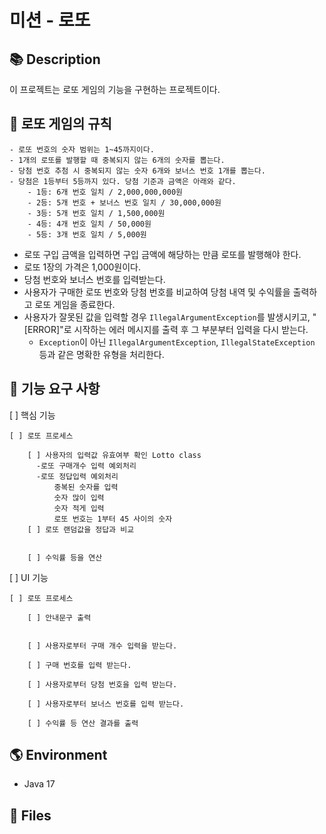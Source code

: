 # 미션 - 로또

## 📚 Description
이 프로젝트는 로또 게임의 기능을 구현하는 프로젝트이다.

## 🧾 로또 게임의 규칙
```
- 로또 번호의 숫자 범위는 1~45까지이다.
- 1개의 로또를 발행할 때 중복되지 않는 6개의 숫자를 뽑는다.
- 당첨 번호 추첨 시 중복되지 않는 숫자 6개와 보너스 번호 1개를 뽑는다.
- 당첨은 1등부터 5등까지 있다. 당첨 기준과 금액은 아래와 같다.
    - 1등: 6개 번호 일치 / 2,000,000,000원
    - 2등: 5개 번호 + 보너스 번호 일치 / 30,000,000원
    - 3등: 5개 번호 일치 / 1,500,000원
    - 4등: 4개 번호 일치 / 50,000원
    - 5등: 3개 번호 일치 / 5,000원
```

- 로또 구입 금액을 입력하면 구입 금액에 해당하는 만큼 로또를 발행해야 한다.
- 로또 1장의 가격은 1,000원이다.
- 당첨 번호와 보너스 번호를 입력받는다.
- 사용자가 구매한 로또 번호와 당첨 번호를 비교하여 당첨 내역 및 수익률을 출력하고 로또 게임을 종료한다.
- 사용자가 잘못된 값을 입력할 경우 `IllegalArgumentException`를 발생시키고, "[ERROR]"로 시작하는 에러 메시지를 출력 후 그 부분부터 입력을 다시 받는다.
    - `Exception`이 아닌 `IllegalArgumentException`, `IllegalStateException` 등과 같은 명확한 유형을 처리한다.

## 🚀 기능 요구 사항

[ ] 핵심 기능

    [ ] 로또 프로세스

        [ ] 사용자의 입력값 유효여부 확인 Lotto class
          -로또 구매개수 입력 예외처리
          -로또 정답입력 예외처리
              중복된 숫자를 입력
              숫자 많이 입력
              숫자 적게 입력
              로또 번호는 1부터 45 사이의 숫자
        [ ] 로또 랜덤값을 정답과 비교


        [ ] 수익률 등을 연산


[ ] UI  기능

    [ ] 로또 프로세스

        [ ] 안내문구 출력


        [ ] 사용자로부터 구매 개수 입력을 받는다.

        [ ] 구매 번호를 입력 받는다.

        [ ] 사용자로부터 당첨 번호을 입력 받는다.

        [ ] 사용자로부터 보너스 번호를 입력 받는다.

        [ ] 수익률 등 연산 결과를 출력

## 🌎 Environment
- Java 17

## 📄 Files